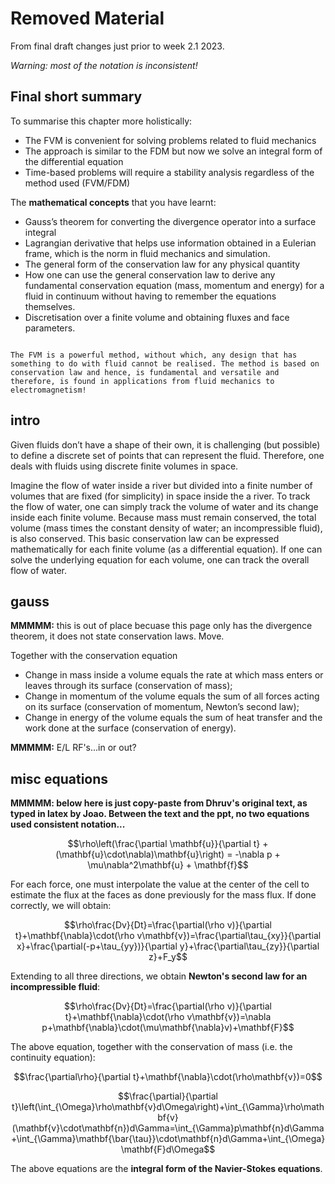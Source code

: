 # Removed Material

From final draft changes just prior to week 2.1 2023.

_Warning: most of the notation is inconsistent!_

## Final short summary

To summarise this chapter more holistically:

* The FVM is convenient for solving problems related to fluid mechanics
* The approach is similar to the FDM but now we solve an integral form of the differential equation
* Time-based problems will require a stability analysis regardless of the method used (FVM/FDM)

The **mathematical concepts** that you have learnt:

* Gauss’s theorem for converting the divergence operator into a surface integral
* Lagrangian derivative that helps use information obtained in a Eulerian frame, which is the norm in fluid mechanics and simulation.
* The general form of the conservation law for any physical quantity 
* How one can use the general conservation law to derive any fundamental conservation equation (mass, momentum and energy) for a fluid in continuum without having to remember the equations themselves.
* Discretisation over a finite volume and obtaining fluxes and face parameters.

```{note} Final remarks

The FVM is a powerful method, without which, any design that has something to do with fluid cannot be realised. The method is based on conservation law and hence, is fundamental and versatile and therefore, is found in applications from fluid mechanics to electromagnetism!

```


## intro

Given fluids don’t have a shape of their own, it is challenging (but possible) to define a discrete set of points that can represent the fluid. Therefore, one deals with fluids using discrete finite volumes in space. 

Imagine the flow of water inside a river but divided into a finite number of volumes that are fixed (for simplicity) in space inside the a river. To track the flow of water, one can simply track the volume of water and its change inside each finite volume. Because mass must remain conserved, the total volume (mass times the constant density of water; an incompressible fluid), is also conserved. This basic conservation law can be expressed mathematically for each finite volume (as a differential equation). If one can solve the underlying equation for each volume, one can track the overall flow of water.

## gauss

**MMMMM:** this is out of place becuase this page only has the divergence theorem, it does not state conservation laws. Move.

Together with the conservation equation

* Change in mass inside a volume equals the rate at which mass enters or leaves through its surface (conservation of mass);
* Change in momentum of the volume equals the sum of all forces acting on its surface (conservation of momentum, Newton’s second law);
* Change in energy of the volume equals the sum of heat transfer and the work done at the surface (conservation of energy).  

**MMMMM:** E/L RF's...in or out?



## misc equations


**MMMMM: below here is just copy-paste from Dhruv's original text, as typed in latex by Joao. Between the text and the ppt, no two equations used consistent notation...**

$$\rho\left(\frac{\partial \mathbf{u}}{\partial t} + (\mathbf{u}\cdot\nabla)\mathbf{u}\right) = -\nabla p + \mu\nabla^2\mathbf{u} + \mathbf{f}$$


For each force, one must interpolate the value at the center of the cell to estimate the flux at the faces as done previously for the mass flux. If done correctly, we will obtain:

$$\rho\frac{Dv}{Dt}=\frac{\partial(\rho v)}{\partial t}+\mathbf{\nabla}\cdot(\rho v\mathbf{v})=\frac{\partial\tau_{xy}}{\partial x}+\frac{\partial(-p+\tau_{yy})}{\partial y}+\frac{\partial\tau_{zy}}{\partial z}+F_y$$

Extending to all three directions, we obtain **Newton's second law for an incompressible fluid**:

$$\rho\frac{Dv}{Dt}=\frac{\partial(\rho v)}{\partial t}+\mathbf{\nabla}\cdot(\rho v\mathbf{v})=\nabla p+\mathbf{\nabla}\cdot(\mu\mathbf{\nabla}v)+\mathbf{F}$$

The above equation, together with the conservation of mass (i.e. the continuity equation):

$$\frac{\partial\rho}{\partial t}+\mathbf{\nabla}\cdot(\rho\mathbf{v})=0$$

$$\frac{\partial}{\partial t}\left(\int_{\Omega}\rho\mathbf{v}d\Omega\right)+\int_{\Gamma}\rho\mathbf{v}(\mathbf{v}\cdot\mathbf{n})d\Gamma=\int_{\Gamma}p\mathbf{n}d\Gamma+\int_{\Gamma}\mathbf{\bar{\tau}}\cdot\mathbf{n}d\Gamma+\int_{\Omega}\mathbf{F}d\Omega$$

The above equations are the **integral form of the Navier-Stokes equations**.
